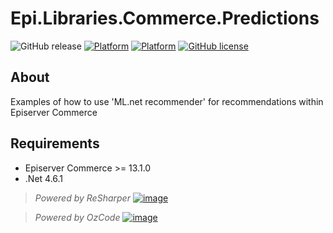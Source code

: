 # Epi.Libraries.Commerce.Predictions
![GitHub release](https://img.shields.io/github/release/jstemerdink/Epi.Libraries.Commerce.Predictions.svg)
[![Platform](https://img.shields.io/badge/platform-.NET%204.6.1-blue.svg?style=flat)](https://msdn.microsoft.com/en-us/library/w0x726c2%28v=vs.110%29.aspx)
[![Platform](https://img.shields.io/badge/Episerver%20Commerce-%2013.1.0-orange.svg?style=flat)](http://world.episerver.com/cms/)
[![GitHub license](https://img.shields.io/badge/license-MIT%20license-blue.svg?style=flat)](LICENSE)

## About
Examples of how to use 'ML.net recommender' for recommendations within Episerver Commerce

## Requirements

* Episerver Commerce >= 13.1.0
* .Net 4.6.1

> *Powered by ReSharper*
> [![image](https://i0.wp.com/jstemerdink.files.wordpress.com/2017/08/logo_resharper.png)](http://jetbrains.com)

> *Powered by OzCode*
> [![image](https://jstemerdink.files.wordpress.com/2019/03/ozcode.jpg)](http://www.oz-code.com)
